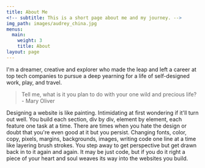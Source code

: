 ```yaml
---
title: About Me
<!-- subtitle: This is a short page about me and my journey. -->
img_path: images/audrey_china.jpg
menus:
  main:
    weight: 3
    title: About
layout: page
---
```


I'm a dreamer, creative and explorer who made the leap and left a career at top tech companies to pursue a deep yearning for a life of self-designed work, play, and travel.

>Tell me, what is it you plan to do with your one wild and precious life? - Mary Oliver

Designing a website is like painting. Intimidating at first wondering if it'll turn out well. You build each section, div by div, element by element, each feature one task at a time. There are times when you hate the design or doubt that you're even good at it but you persist. Changing fonts, color, copy, pixels, margins, backgrounds, images, writing code one line at a time like layering brush strokes. You step away to get perspective but get drawn back in to it again and again. It may be just code, but if you do it right a piece of your heart and soul weaves its way into the websites you build.
